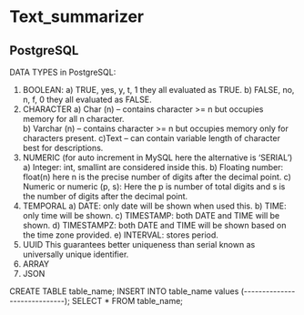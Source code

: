 # Text_summarizer
## PostgreSQL 
DATA TYPES in PostgreSQL:
1.	BOOLEAN:
a) TRUE, yes, y, t, 1 they all evaluated as TRUE.
b) FALSE, no, n, f, 0 they all evaluated as FALSE.
2.	CHARACTER
a)	Char (n) – contains character >= n but occupies memory for all n character.  
b) Varchar (n) – contains character >= n but occupies memory only for characters present. 
c)Text – can contain variable length of character best for descriptions.
3.	NUMERIC (for auto increment in MySQL here the alternative is ‘SERIAL’)
a)	Integer: int, smallint are considered inside this. 
b)	Floating number: float(n) here n is the precise number of digits after the decimal point.
c)	Numeric or numeric (p, s): Here the p is number of total digits and s is the number of digits after the decimal point.
4.	TEMPORAL
a)	DATE: only date will be shown when used this.
b)	TIME: only time will be shown.
c)	TIMESTAMP: both DATE and TIME will be shown.
d)	TIMESTAMPZ: both DATE and TIME will be shown based on the time zone provided.
e)	INTERVAL: stores period. 
5.	UUID
This guarantees better uniqueness than serial known as universally unique identifier.  
6.	ARRAY
7.	JSON


CREATE TABLE table_name;
INSERT INTO table_name values (-----------------------------);
SELECT * FROM table_name; 
